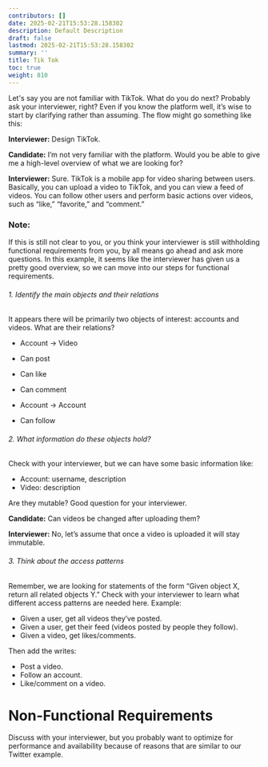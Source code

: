 ```yaml
---
contributors: []
date: 2025-02-21T15:53:28.158302
description: Default Description
draft: false
lastmod: 2025-02-21T15:53:28.158302
summary: ''
title: Tik Tok
toc: true
weight: 810
---
```


Let's say you are not familiar with TikTok. What do you do next? Probably ask your interviewer, right? Even if you know the platform well, it’s wise to start by clarifying rather than assuming. The flow might go something like this:

**Interviewer:** Design TikTok.

**Candidate:** I’m not very familiar with the platform. Would you be able to give me a high-level overview of what we are looking for?

**Interviewer:** Sure. TikTok is a mobile app for video sharing between users. Basically, you can upload a video to TikTok, and you can view a feed of videos. You can follow other users and perform basic actions over videos, such as “like,” “favorite,” and “comment.”

### Note:

If this is still not clear to you, or you think your interviewer is still withholding functional requirements from you, by all means go ahead and ask more questions. In this example, it seems like the interviewer has given us a pretty good overview, so we can move into our steps for functional requirements.

###### 1. Identify the main objects and their relations

It appears there will be primarily two objects of interest: accounts and videos. What are their relations?

* Account -> Video

* Can post

* Can like

* Can comment

* Account -> Account

* Can follow

###### 2. What information do these objects hold?

Check with your interviewer, but we can have some basic information like:

* Account: username, description
* Video: description

Are they mutable? Good question for your interviewer.

**Candidate:** Can videos be changed after uploading them?

**Interviewer:** No, let’s assume that once a video is uploaded it will stay immutable.

###### 3. Think about the access patterns

Remember, we are looking for statements of the form “Given object X, return all related objects Y.” Check with your interviewer to learn what different access patterns are needed here. Example:

* Given a user, get all videos they’ve posted.
* Given a user, get their feed (videos posted by people they follow).
* Given a video, get likes/comments.

Then add the writes:

* Post a video.
* Follow an account.
* Like/comment on a video.

# Non-Functional Requirements

Discuss with your interviewer, but you probably want to optimize for performance and availability because of reasons that are similar to our Twitter example.
